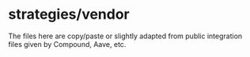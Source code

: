 # strategies/vendor

The files here are copy/paste or slightly adapted from public integration files given by Compound, Aave, etc.
